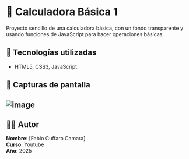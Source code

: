 # 📝 Calculadora Básica 1

Proyecto sencillo de una calculadora básica, con un fondo transparente y usando funciones de JavaScript para hacer operaciones básicas.


## 🚀 Tecnologías utilizadas

- HTML5, CSS3, JavaScript.

## 📸 Capturas de pantalla

![image](https://github.com/user-attachments/assets/c3629dec-a693-470a-80f3-1113ab63f2cf)
---


## 👨‍🎓 Autor

**Nombre**: [Fabio Cuffaro Camara]  
**Curso**: Youtube     
**Año**: 2025
